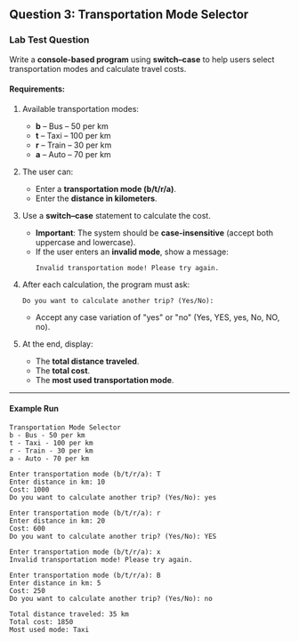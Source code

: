 
## Question 3: Transportation Mode Selector

### Lab Test Question

Write a **console-based program** using **switch–case** to help users select transportation modes and calculate travel costs.

#### Requirements:

1. Available transportation modes:
   * **b** – Bus – 50 per km
   * **t** – Taxi – 100 per km
   * **r** – Train – 30 per km
   * **a** – Auto – 70 per km

2. The user can:
   * Enter a **transportation mode (b/t/r/a)**.
   * Enter the **distance in kilometers**.

3. Use a **switch–case** statement to calculate the cost.
   * **Important**: The system should be **case-insensitive** (accept both uppercase and lowercase).
   * If the user enters an **invalid mode**, show a message:
     ```
     Invalid transportation mode! Please try again.
     ```

4. After each calculation, the program must ask:
   ```
   Do you want to calculate another trip? (Yes/No):
   ```
   * Accept any case variation of "yes" or "no" (Yes, YES, yes, No, NO, no).

5. At the end, display:
   * The **total distance traveled**.
   * The **total cost**.
   * The **most used transportation mode**.

---

#### Example Run

```
Transportation Mode Selector
b - Bus - 50 per km
t - Taxi - 100 per km
r - Train - 30 per km
a - Auto - 70 per km

Enter transportation mode (b/t/r/a): T
Enter distance in km: 10
Cost: 1000
Do you want to calculate another trip? (Yes/No): yes

Enter transportation mode (b/t/r/a): r
Enter distance in km: 20
Cost: 600
Do you want to calculate another trip? (Yes/No): YES

Enter transportation mode (b/t/r/a): x
Invalid transportation mode! Please try again.

Enter transportation mode (b/t/r/a): B
Enter distance in km: 5
Cost: 250
Do you want to calculate another trip? (Yes/No): no

Total distance traveled: 35 km
Total cost: 1850
Most used mode: Taxi
```